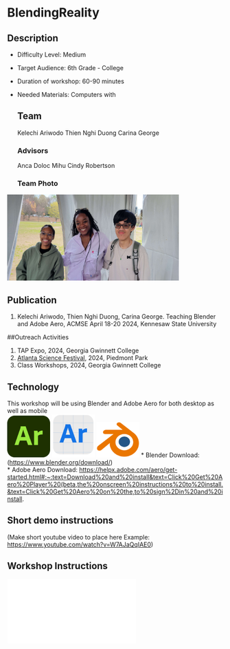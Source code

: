 # BlendingReality

## Description
* Difficulty Level: Medium
* Target Audience: 6th Grade - College
* Duration of workshop: 60-90 minutes
* Needed Materials: Computers with

  ## Team
  Kelechi Ariwodo
  Thien Nghi Duong
  Carina George
  
  ### Advisors
  Anca Doloc Mihu
  Cindy Robertson

  ### Team Photo
<img src= "Media/groupPhoto.JPG" width="400" height="200"> <br>

  ## Publication
  1. Kelechi Ariwodo, Thien Nghi Duong, Carina George. Teaching Blender and Adobe Aero, ACMSE April 18-20 2024, Kennesaw State University

 ##Outreach Activities
 1. TAP Expo, 2024, Georgia Gwinnett College
 2. [Atlanta Science Festival](https://www.atlantasciencefestival.org), 2024, Piedmont Park
 3. Class Workshops, 2024, Georgia Gwinnett College
    
  ## Technology
  This workshop will be using Blender and Adobe Aero for both desktop as well as mobile </br>
    <img src= "Media/aeroAppLogo.png" width="100"> 
    <img src= "Media/aeroDesktopLogo.png" width="100"> 
    <img src= "Media/blenderLogo.png" width="100"> 
    * Blender Download: (https://www.blender.org/download/) </br>
    * Adobe Aero Download: https://helpx.adobe.com/aero/get-started.html#:~:text=Download%20and%20install&text=Click%20Get%20Aero%20Player%20(beta,the%20onscreen%20instructions%20to%20install.&text=Click%20Get%20Aero%20on%20the,to%20sign%2Din%20and%20install.

## Short demo instructions
(Make short youtube video to place here 
Example: https://www.youtube.com/watch?v=W7AJaQqIAE0)
 
## Workshop Instructions
![How download Blender and Aero](Documents/How%20download%20Blender%20and%20Aero.pdf)
      

